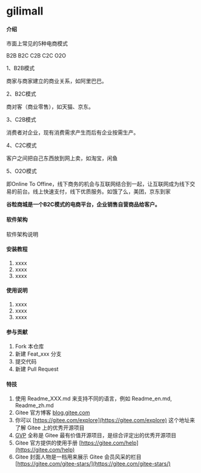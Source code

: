 # gilimall

#### 介绍

市面上常见的5种电商模式

B2B  B2C C2B C2C O2O

1、B2B模式

商家与商家建立的商业关系，如阿里巴巴。

2、B2C模式

商对客（商业零售），如天猫、京东。

3、C2B模式

消费者对企业，现有消费需求产生而后有企业按需生产。

4、C2C模式

客户之间把自己东西放到网上卖，如淘宝，闲鱼

5、O2O模式

即Online To Offine，线下商务的机会与互联网结合到一起，让互联网成为线下交易的前台。线上快速支付，线下优质服务。如饿了么，美团，京东到家



**谷粒商城是一个B2C模式的电商平台，企业销售自营商品给客户。**



#### 软件架构
软件架构说明


#### 安装教程

1.  xxxx
2.  xxxx
3.  xxxx

#### 使用说明

1.  xxxx
2.  xxxx
3.  xxxx

#### 参与贡献

1.  Fork 本仓库
2.  新建 Feat_xxx 分支
3.  提交代码
4.  新建 Pull Request


#### 特技

1.  使用 Readme\_XXX.md 来支持不同的语言，例如 Readme\_en.md, Readme\_zh.md
2.  Gitee 官方博客 [blog.gitee.com](https://blog.gitee.com)
3.  你可以 [https://gitee.com/explore](https://gitee.com/explore) 这个地址来了解 Gitee 上的优秀开源项目
4.  [GVP](https://gitee.com/gvp) 全称是 Gitee 最有价值开源项目，是综合评定出的优秀开源项目
5.  Gitee 官方提供的使用手册 [https://gitee.com/help](https://gitee.com/help)
6.  Gitee 封面人物是一档用来展示 Gitee 会员风采的栏目 [https://gitee.com/gitee-stars/](https://gitee.com/gitee-stars/)
